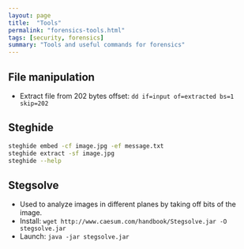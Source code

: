 ```yaml
---
layout: page
title:  "Tools"
permalink: "forensics-tools.html"
tags: [security, forensics]
summary: "Tools and useful commands for forensics"
---
```



## File manipulation
* Extract file from 202 bytes offset: `dd if=input of=extracted bs=1 skip=202`


## Steghide
```bash
steghide embed -cf image.jpg -ef message.txt
steghide extract -sf image.jpg
steghide --help
```

## Stegsolve
* Used to analyze images in different planes by taking off bits of the image.
* Install: `wget http://www.caesum.com/handbook/Stegsolve.jar -O stegsolve.jar`
* Launch: `java -jar stegsolve.jar`
